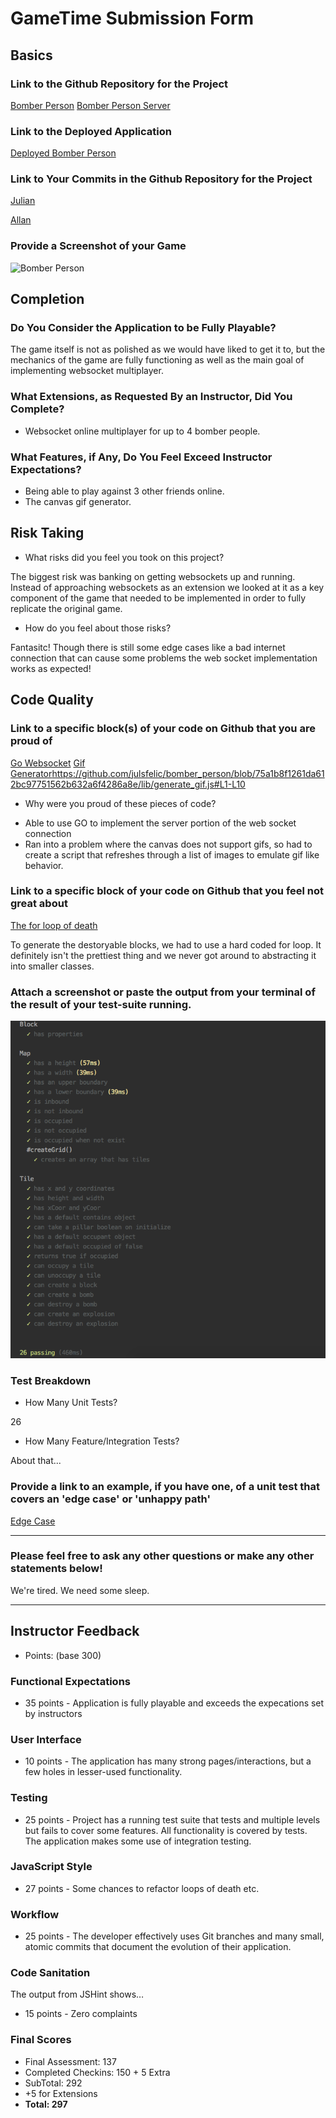 # GameTime Submission Form

## Basics

### Link to the Github Repository for the Project
[Bomber Person](https://github.com/julsfelic/bomber_person)
[Bomber Person Server](https://github.com/amaxwellblair/bomber_go)

### Link to the Deployed Application
[Deployed Bomber Person](http://162.243.248.192:2015/)

### Link to Your Commits in the Github Repository for the Project
[Julian](https://github.com/julsfelic/bomber_person/commits?author=julsfelic)

[Allan](https://github.com/julsfelic/bomber_person/commits?author=amaxwellblair)

### Provide a Screenshot of your Game
![Bomber Person](checkin.gif)

## Completion

### Do You Consider the Application to be Fully Playable?

The game itself is not as polished as we would have liked to get it to, but the
mechanics of the game are fully functioning as well as the main goal of implementing
websocket multiplayer.

### What Extensions, as Requested By an Instructor, Did You Complete?

* Websocket online multiplayer for up to 4 bomber people.

### What Features, if Any, Do You Feel Exceed Instructor Expectations?

* Being able to play against 3 other friends online.
* The canvas gif generator.

## Risk Taking

- What risks did you feel you took on this project?

The biggest risk was banking on getting websockets up and running. Instead of
approaching websockets as an extension we looked at it as a key component of the
game that needed to be implemented in order to fully replicate the original game.

- How do you feel about those risks?

Fantasitc! Though there is still some edge cases like a bad internet connection
that can cause some problems the web socket implementation works as expected!

## Code Quality

### Link to a specific block(s) of your code on Github that you are proud of

[Go Websocket](https://github.com/amaxwellblair/bomber_go/blob/5d2c76add43bcdcc1eb2f77a91acc478df738972/main.go#L32-L48)
[Gif Generator]()https://github.com/julsfelic/bomber_person/blob/75a1b8f1261da612bc97751562b632a6f4286a8e/lib/generate_gif.js#L1-L10

- Why were you proud of these pieces of code?

* Able to use GO to implement the server portion of the web socket connection
* Ran into a problem where the canvas does not support gifs, so had to create a
script that refreshes through a list of images to emulate gif like behavior.

### Link to a specific block of your code on Github that you feel not great about

[The for loop of death](https://github.com/julsfelic/bomber_person/blob/75a1b8f1261da612bc97751562b632a6f4286a8e/lib/map.js#L52-L87)

To generate the destoryable blocks, we had to use a hard coded for loop. It
definitely isn't the prettiest thing and we never got around to abstracting it
into smaller classes.

### Attach a screenshot or paste the output from your terminal of the result of your test-suite running.

![Test Suite](final_tests.png)

### Test Breakdown
- How Many Unit Tests?

26

- How Many Feature/Integration Tests?

About that...

### Provide a link to an example, if you have one, of a unit test that covers an 'edge case' or 'unhappy path'

[Edge Case](https://github.com/julsfelic/bomber_person/blob/75a1b8f1261da612bc97751562b632a6f4286a8e/test/map.js#L39-L43)

-----

### Please feel free to ask any other questions or make any other statements below!

We're tired. We need some sleep.

-----

## Instructor Feedback

- Points: (base 300)

### Functional Expectations
  - 35 points - Application is fully playable and exceeds the expecations set by instructors

### User Interface
  - 10 points - The application has many strong pages/interactions, but a few holes in lesser-used functionality.


### Testing
  - 25 points - Project has a running test suite that tests and multiple levels but fails to cover some features. All functionality is covered by tests. The application makes some use of integration testing.

### JavaScript Style
  - 27 points - Some chances to refactor loops of death etc. 

### Workflow
  - 25 points - The developer effectively uses Git branches and many small, atomic commits that document the evolution of their application.

### Code Sanitation
The output from JSHint shows…  
  - 15 points - Zero complaints

### Final Scores
  - Final Assessment: 137
  - Completed Checkins: 150  + 5 Extra
  - SubTotal: 292
  - +5 for Extensions
  - **Total: 297**
